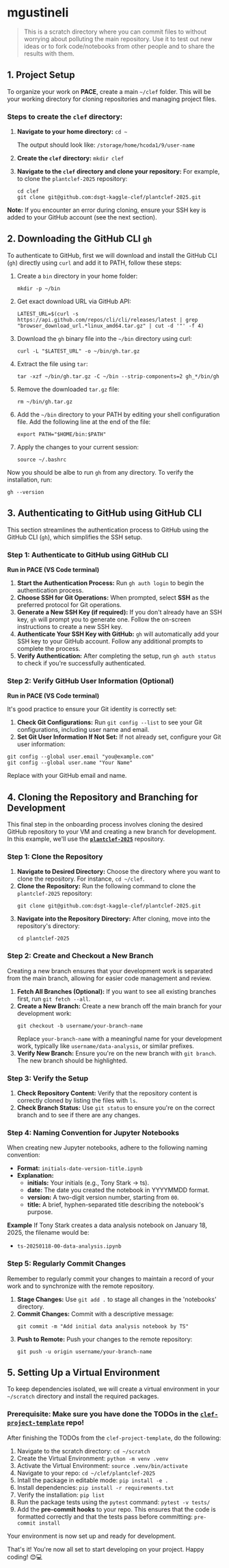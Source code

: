 # mgustineli

> This is a scratch directory where you can commit files to without worrying about polluting the main repository.
> Use it to test out new ideas or to fork code/notebooks from other people and to share the results with them.

## 1. Project Setup
To organize your work on **PACE**, create a main `~/clef` folder. This will be your working directory for cloning repositories and managing project files.

### Steps to create the `clef` directory:
1. **Navigate to your home directory:** `cd ~`

    The output should look like: `/storage/home/hcoda1/9/user-name`
2. **Create the `clef` directory:** `mkdir clef`
3. **Navigate to the `clef` directory and clone your repository:** For example, to clone the `plantclef-2025` repository:
    ```
    cd clef
    git clone git@github.com:dsgt-kaggle-clef/plantclef-2025.git
    ```

**Note:** If you encounter an error during cloning, ensure your SSH key is added to your GitHub account (see the next section).


## 2. Downloading the GitHub CLI `gh`
To authenticate to GitHub, first we will download and install the GitHub CLI (`gh`) 
directly using `curl` and add it to PATH, follow these steps:

1. Create a `bin` directory in your home folder:
    ```
    mkdir -p ~/bin
    ```
2. Get exact download URL via GitHub API:
    ```
    LATEST_URL=$(curl -s https://api.github.com/repos/cli/cli/releases/latest | grep "browser_download_url.*linux_amd64.tar.gz" | cut -d '"' -f 4)
    ```
2. Download the `gh` binary file into the `~/bin` directory using curl:
    ```
    curl -L "$LATEST_URL" -o ~/bin/gh.tar.gz
    ```
3. Extract the file using `tar`:
    ```
    tar -xzf ~/bin/gh.tar.gz -C ~/bin --strip-components=2 gh_*/bin/gh
    ```
4. Remove the downloaded `tar.gz` file:
    ```
    rm ~/bin/gh.tar.gz
    ```
5. Add the `~/bin` directory to your PATH by editing your shell configuration file. Add the following line at the end of the file:
    ```
    export PATH="$HOME/bin:$PATH"
    ```
6. Apply the changes to your current session:
    ```
    source ~/.bashrc
    ```
Now you should be albe to run `gh` from any directory. To verify the installation, run: 
```
gh --version
```

## 3. Authenticating to GitHub using GitHub CLI
This section streamlines the authentication process to GitHub using the 
GitHub CLI (`gh`), which simplifies the SSH setup. 

### Step 1: Authenticate to GitHub using GitHub CLI
**Run in PACE (VS Code terminal)**

1. **Start the Authentication Process:** Run `gh auth login` to begin the authentication process.
2. **Choose SSH for Git Operations:** When prompted, select **SSH** as the preferred protocol for Git operations.
3. **Generate a New SSH Key (if required):** If you don't already have an SSH key, `gh` will prompt you to generate one. Follow the on-screen instructions to create a new SSH key.
4. **Authenticate Your SSH Key with GitHub:** `gh` will automatically add your SSH key to your GitHub account. Follow any additional prompts to complete the process.
5. **Verify Authentication:** After completing the setup, run `gh auth status` to check if you're successfully authenticated.

### Step 2: Verify GitHub User Information (Optional)

**Run in PACE (VS Code terminal)**

It's good practice to ensure your Git identity is correctly set:
1. **Check Git Configurations:** Run `git config --list` to see your Git configurations, including user name and email.
2. **Set Git User Information If Not Set:** If not already set, configure your Git user information:
```
git config --global user.email "you@example.com"
git config --global user.name "Your Name"
```
Replace with your GitHub email and name.


## 4. Cloning the Repository and Branching for Development
This final step in the onboarding process involves cloning the desired GitHub repository to your VM and creating a new branch for development. In this example, we'll use the [**`plantclef-2025`**](https://github.com/dsgt-kaggle-clef/plantclef-2025/tree/main) repository.

### Step 1: Clone the Repository
1. **Navigate to Desired Directory:** Choose the directory where you want to clone the repository. For instance, `cd ~/clef`.
2. **Clone the Repository:** Run the following command to clone the `plantclef-2025` repository:
    ```
    git clone git@github.com:dsgt-kaggle-clef/plantclef-2025.git
    ```
3. **Navigate into the Repository Directory:** After cloning, move into the repository's directory:
    ```
    cd plantclef-2025
    ```

### Step 2: Create and Checkout a New Branch
Creating a new branch ensures that your development work is separated from the main branch, allowing for easier code management and review.

1. **Fetch All Branches (Optional):** If you want to see all existing branches first, run `git fetch --all`.
2. **Create a New Branch:** Create a new branch off the main branch for your development work:
    ```
    git checkout -b username/your-branch-name
    ```
    Replace `your-branch-name` with a meaningful name for your development work, typically like `username/data-analysis`, or similar prefixes.
3. **Verify New Branch:** Ensure you're on the new branch with `git branch`. The new branch should be highlighted.


### Step 3: Verify the Setup
1. **Check Repository Content:** Verify that the repository content is correctly cloned by listing the files with `ls`.
2. **Check Branch Status:** Use `git status` to ensure you're on the correct branch and to see if there are any changes.


### Step 4: Naming Convention for Jupyter Notebooks
When creating new Jupyter notebooks, adhere to the following naming convention:

- **Format:** `initials-date-version-title.ipynb`
- **Explanation:**
    - **initials:** Your initials (e.g., Tony Stark → ts).
    - **date:** The date you created the notebook in YYYYMMDD format.
    - **version:** A two-digit version number, starting from `00`.
    - **title:** A brief, hyphen-separated title describing the notebook's purpose.

**Example**
If Tony Stark creates a data analysis notebook on January 18, 2025, 
the filename would be:
- `ts-20250118-00-data-analysis.ipynb`

### Step 5: Regularly Commit Changes
Remember to regularly commit your changes to maintain a record of 
your work and to synchronize with the remote repository.

1. **Stage Changes:** Use `git add .` to stage all changes in the 'notebooks' directory.
2. **Commit Changes:** Commit with a descriptive message:
    ```
    git commit -m "Add initial data analysis notebook by TS"
    ```
3. **Push to Remote:** Push your changes to the remote repository:
    ```
    git push -u origin username/your-branch-name
    ```


## 5. Setting Up a Virtual Environment
To keep dependencies isolated, we will create a virtual environment in your `~/scratch` directory and install the required packages.

### Prerequisite: Make sure you have done the TODOs in the [**`clef-project-template`**](https://github.com/dsgt-kaggle-clef/plantclef-2025/tree/main) repo!

After finishing the TODOs from the `clef-project-template`, do the following: 
1. Navigate to the scratch directory: `cd ~/scratch`
2. Create the Virtual Environment: `python -m venv .venv`
3. Activate the Virtual Environment: `source .venv/bin/activate`
4. Navigate to your repo: `cd ~/clef/plantclef-2025`
5. Intall the package in editable mode: `pip install -e .`
6. Install dependencies: `pip install -r requirements.txt`
7. Verify the installation: `pip list`
8. Run the package tests using the `pytest` command: `pytest -v tests/`
9. Add the **pre-commit hooks** to your repo. This ensures that the code is formatted correctly and that the tests pass before committing: `pre-commit install`

Your environment is now set up and ready for development.


That's it! You're now all set to start developing on your project. Happy coding! 😊💻





<!--1. **Navigate to the scratch directory:** 
    ```
    cd ~/scratch
    ```
2. **Create the Virtual Environment:**
    ```
    python -m venv .venv
    ```
3. **Activate the Virtual Environment:** 
    ```
    source .venv/bin/activate
    ```
4. **Navigate to your repo:** 
    ```
    cd ~/clef/plantclef-2025
    ```
5. **Intall the package in editable mode:**
    ```
    pip install -e .
    ```
6. **Install dependencies:** 
    ```
    pip install -r requirements.txt
    ```
7. **Verify the installation:**
    ```
    pip list
    ```
8. **Run the package tests using the `pytest` command:** 
    ```
    pytest -v tests/
    ```
9. **Add the pre-commit hooks to your repo:** This ensures that the code is formatted correctly and that the tests pass before committing. 
    ```
    pre-commit install
    ``` -->

